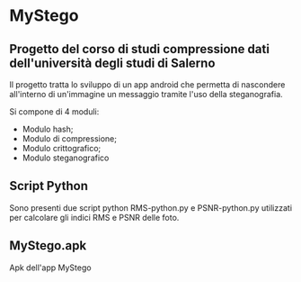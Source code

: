 # MyStego
## Progetto del corso di studi compressione dati dell'università degli studi di Salerno

Il progetto tratta lo sviluppo di un app android che permetta di nascondere all'interno di un'immagine un messaggio tramite l'uso della steganografia.

Si compone di 4 moduli:
- Modulo hash;
- Modulo di compressione;
- Modulo crittografico;
- Modulo steganografico

## Script Python
Sono presenti due script python RMS-python.py e PSNR-python.py utilizzati per calcolare gli indici RMS e PSNR delle foto.

##  MyStego.apk
Apk dell'app MyStego
